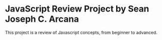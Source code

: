 # JavaScript Review Project by Sean Joseph C. Arcana
This project is a review of Javascript concepts, from beginner to advanced.